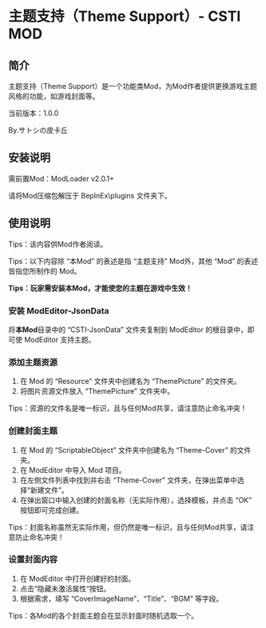 # 主题支持（Theme Support）- CSTI MOD



## 简介

主题支持（Theme Support）是一个功能类Mod，为Mod作者提供更换游戏主题风格的功能，如游戏封面等。



当前版本：1.0.0

By.サトシの皮卡丘



## 安装说明

需前置Mod：ModLoader v2.0.1+

请将Mod压缩包解压于 BepInEx\plugins 文件夹下。



## 使用说明

Tips：该内容供Mod作者阅读。

Tips：以下内容除 “本Mod” 的表述是指 “主题支持” Mod外，其他 “Mod” 的表述皆指您所制作的 Mod。

**Tips：玩家需安装本Mod，才能使您的主题在游戏中生效！**



### 安装 ModEditor-JsonData

将**本Mod**目录中的 “CSTI-JsonData” 文件夹复制到 ModEditor 的根目录中，即可使 ModEditor 支持主题。



### 添加主题资源

1. 在 Mod 的 “Resource” 文件夹中创建名为 “ThemePicture” 的文件夹。
2. 将图片资源文件放入 “ThemePicture” 文件夹中。

Tips：资源的文件名是唯一标识，且与任何Mod共享，请注意防止命名冲突！



### 创建封面主题

1. 在 Mod 的 “ScriptableObject” 文件夹中创建名为 “Theme-Cover” 的文件夹。
2. 在 ModEditor 中导入 Mod 项目。
3. 在左侧文件列表中找到并右击 “Theme-Cover” 文件夹，在弹出菜单中选择“新建文件”。
4. 在弹出窗口中输入创建的封面名称（无实际作用），选择模板，并点击 “OK” 按钮即可完成创建。

Tips：封面名称虽然无实际作用，但仍然是唯一标识，且与任何Mod共享，请注意防止命名冲突！



### 设置封面内容

1. 在 ModEditor 中打开创建好的封面。
2. 点击“隐藏未激活属性“按钮。
5. 根据需求，填写 “CoverImageName”、“Title”、“BGM” 等字段。

Tips：各Mod的各个封面主题会在显示封面时随机选取一个。
